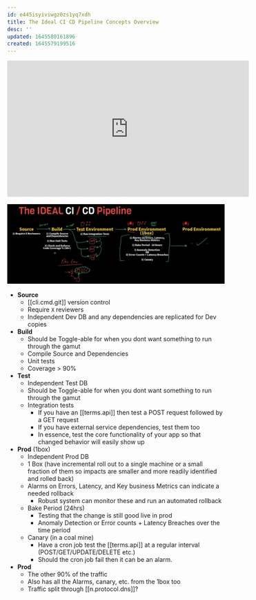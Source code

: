 ```yaml
---
id: e445isyiviwgz0zs1yq7xdh
title: The Ideal CI CD Pipeline Concepts Overview
desc: ''
updated: 1645580161896
created: 1645579199516
---
```



<center><iframe width="560" height="315" src="https://www.youtube.com/embed/OPwU3UWCxhw" frameborder="0" allow="accelerometer; autoplay; encrypted-media; gyroscope; picture-in-picture" allowfullscreen></iframe></center>

![Ideal Pipeline](/assets/images/2022-02-22-17-35-55.png)

- **Source** 
  - [[cli.cmd.git]] version control
  - Require `X` reviewers
  - Independent Dev DB and any dependencies are replicated for Dev copies
- **Build**
  - Should be Toggle-able for when you dont want something to run through the gamut
  - Compile Source and Dependencies
  - Unit tests
  - Coverage > 90%
- **Test**
  - Independent Test DB
  - Should be Toggle-able for when you dont want something to run through the gamut
  - Integration tests
    - If you have an [[terms.api]] then test a POST request followed by a GET request
    - If you have external service dependencies, test them too
    - In essence, test the core functionality of your app so that changed behavior will easily show up
- **Prod** (1box)
  - Independent Prod DB
  - 1 Box (have incremental roll out to a single machine or a small fraction of them so impacts are smaller and more readily identified and rolled back)
  - Alarms on Errors, Latency, and Key business Metrics can indicate a needed rollback
    - Robust system can monitor these and run an automated rollback
  - Bake Period (24hrs)
    - Testing that the change is still good live in prod
    - Anomaly Detection or Error counts + Latency Breaches over the time period
  - Canary (in a coal mine)
    - Have a cron job test the [[terms.api]] at a regular interval (POST/GET/UPDATE/DELETE etc.)
    - Should the cron job fail then it can be an alarm.
- **Prod**
  - The other 90% of the traffic
  - Also has all the Alarms, canary, etc. from the 1box too
  - Traffic split through [[n.protocol.dns]]?
